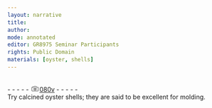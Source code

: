 ```yaml
---
layout: narrative
title: 
author:
mode: annotated
editor: GR8975 Seminar Participants
rights: Public Domain
materials: [oyster, shells]
---
```


 <br/>- - - - - <a href="http://gallica.bnf.fr/ark:/12148/btv1b10500001g/f166.image"><img src="../assets/photo-icon.png" alt="folio image: " style="display:inline-block; margin-bottom:-3px;"/>080v</a> - - - - - <br/> 
 Try calcined oyster shells; they are said to be excellent for molding. 
 